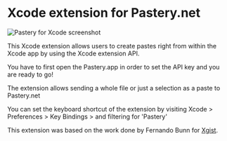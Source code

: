 # Xcode extension for Pastery.net

![Pastery for Xcode screenshot](https://dl.dropboxusercontent.com/u/20485/pastery-xcode-screenshot.png")

This Xcode extension allows users to create pastes right from within the Xcode app by using the Xcode extension API.

You have to first open the Pastery.app in order to set the API key and you are ready to go!

The extension allows sending a whole file or just a selection as a paste to Pastery.net

You can set the keyboard shortcut of the extension by visiting Xcode > Preferences > Key Bindings > and filtering for 'Pastery'

This extension was based on the work done by Fernando Bunn for [Xgist](https://github.com/Bunn/Xgist).
